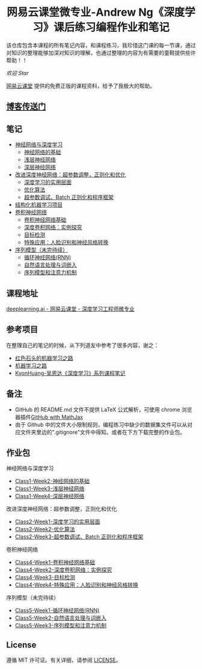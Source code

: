 <h1 align="center">网易云课堂微专业-Andrew Ng《深度学习》课后练习编程作业和笔记</h1>

该仓库包含本课程的所有笔记内容，和课程练习，我珍惜这门课的每一节课，通过对知识的整理能够加深对知识的理解，也通过整理的内容为有需要的童鞋提供些许帮助！！

*欢迎 Star*

[网易云课堂](http://study.163.com/) 提供的免费正版的课程资料，给予了我极大的帮助。

## [博客传送门](https://alberthg.github.io/tags/#deeplearning.ai)

## 笔记

- [神经网络与深度学习](https://github.com/AlbertHG/Coursera-Deep-Learning-deeplearning.ai/tree/master/01-Neural%20Networks%20and%20Deep%20Learning)
    - [神经网络的基础](https://github.com/AlbertHG/Coursera-Deep-Learning-deeplearning.ai/tree/master/01-Neural%20Networks%20and%20Deep%20Learning/week2)
    - [浅层神经网络](https://github.com/AlbertHG/Coursera-Deep-Learning-deeplearning.ai/tree/master/01-Neural%20Networks%20and%20Deep%20Learning/week3)
    - [深层神经网络](https://github.com/AlbertHG/Coursera-Deep-Learning-deeplearning.ai/tree/master/01-Neural%20Networks%20and%20Deep%20Learning/week4)
- [改进深度神经网络：超参数调整，正则化和优化](https://github.com/AlbertHG/Coursera-Deep-Learning-deeplearning.ai/tree/master/02-Improving%20Deep%20Neural%20Networks%20Hyperparameter%20tuning%2C%20Regularization%20and%20Optimization)
    - [深度学习的实用层面](https://github.com/AlbertHG/Coursera-Deep-Learning-deeplearning.ai/tree/master/02-Improving%20Deep%20Neural%20Networks%20Hyperparameter%20tuning%2C%20Regularization%20and%20Optimization/week1)
    - [优化算法](https://github.com/AlbertHG/Coursera-Deep-Learning-deeplearning.ai/tree/master/02-Improving%20Deep%20Neural%20Networks%20Hyperparameter%20tuning%2C%20Regularization%20and%20Optimization/week2)
    - [超参数调试、Batch 正则化和程序框架](https://github.com/AlbertHG/Coursera-Deep-Learning-deeplearning.ai/tree/master/02-Improving%20Deep%20Neural%20Networks%20Hyperparameter%20tuning%2C%20Regularization%20and%20Optimization/week3)
- [结构化机器学习项目](https://github.com/AlbertHG/Coursera-Deep-Learning-deeplearning.ai/tree/master/03-Structuring%20Machine%20Learning%20Projects)
- [卷积神经网络](https://github.com/AlbertHG/Coursera-Deep-Learning-deeplearning.ai/tree/master/04-Convolutional%20Neural%20Networks)
    - [卷积神经网络基础](https://github.com/AlbertHG/Coursera-Deep-Learning-deeplearning.ai/tree/master/04-Convolutional%20Neural%20Networks/week1)
    - [深度卷积网络：实例探究](https://github.com/AlbertHG/Coursera-Deep-Learning-deeplearning.ai/tree/master/04-Convolutional%20Neural%20Networks/week2)
    - [目标检测](https://github.com/AlbertHG/Coursera-Deep-Learning-deeplearning.ai/tree/master/04-Convolutional%20Neural%20Networks/week3)
    - [特殊应用：人脸识别和神经风格转换](https://github.com/AlbertHG/Coursera-Deep-Learning-deeplearning.ai/tree/master/04-Convolutional%20Neural%20Networks/week4)
- [序列模型（未完待续）](https://github.com/AlbertHG/Coursera-Deep-Learning-deeplearning.ai/tree/master/05-Sequence%20Models)
    - [循环神经网络(RNN)](https://github.com/AlbertHG/Coursera-Deep-Learning-deeplearning.ai/tree/master/05-Sequence%20Models/week1)
    - [自然语言处理与词嵌入](https://github.com/AlbertHG/Coursera-Deep-Learning-deeplearning.ai/tree/master/05-Sequence%20Models/week2)
    - [序列模型和注意力机制](https://github.com/AlbertHG/Coursera-Deep-Learning-deeplearning.ai/tree/master/05-Sequence%20Models/week3)

## 课程地址

[deeplearning.ai - 网易云课堂 - 深度学习工程师微专业](https://study.163.com/provider/2001053000/index.htm)

## 参考项目

在整理自己的笔记的时候，从下列道友中参考了很多内容，谢之：

* [红色石头的机器学习之路](https://zhuanlan.zhihu.com/Redstone)
* [机器学习之路](https://zhuanlan.zhihu.com/koalatree)
* [KyonHuang-吴恩达《深度学习》系列课程笔记](http://kyonhuang.top/Andrew-Ng-Deep-Learning-notes/#/)

## 备注

- GitHub 的 README.md 文件不提供 LaTeX 公式解析，可使用 chrome 浏览器插件[GitHub with MathJax](https://chrome.google.com/webstore/detail/github-with-mathjax/ioemnmodlmafdkllaclgeombjnmnbima)
- 由于 Github 中的文件大小限制规则，编程练习中缺少的数据集文件可以从对应文件夹里边的".gitignore"文件中得知。或者在下方下载完整的作业包。

## 作业包

神经网络与深度学习

- [Class1-Week2-神经网络的基础](https://stu2013jnueducn-my.sharepoint.com/:f:/g/personal/hhhgggpps_stu2013_jnu_edu_cn/EpAz0IkD8ZJFgd9JFjs5-50BR7P0mBLVcEwhEofD0A9Rzw?e=1USVVD)
- [Class1-Week3-浅层神经网络](https://stu2013jnueducn-my.sharepoint.com/:f:/g/personal/hhhgggpps_stu2013_jnu_edu_cn/EuzaPNhIaotBrurYhJH2z7gBzMxlu-J9BrMNNYF3P8efhA?e=1BX6ht)
- [Class1-Week4-深层神经网络](https://stu2013jnueducn-my.sharepoint.com/:f:/g/personal/hhhgggpps_stu2013_jnu_edu_cn/EmRlwB2RJrVEuH8ddjqJoogBWm498PA58TcINJF5W8x9xA?e=Wm6Oeo)

改进深度神经网络：超参数调整，正则化和优化

- [Class2-Week1-深度学习的实用层面](https://stu2013jnueducn-my.sharepoint.com/:f:/g/personal/hhhgggpps_stu2013_jnu_edu_cn/Et1y993iHHdMm9lN-7iG4gwBsucuZ8vOVEpO-8EkwvsJ8Q?e=54sg8L)
- [Class2-Week2-优化算法](https://stu2013jnueducn-my.sharepoint.com/:f:/g/personal/hhhgggpps_stu2013_jnu_edu_cn/EjtGojLKuMRLsm6KJdciIx8BRQUdwa6ngK-cGR3eEJnhIg?e=bvZ9NQ)
- [Class2-Week3-超参数调试、Batch 正则化和程序框架](https://stu2013jnueducn-my.sharepoint.com/:f:/g/personal/hhhgggpps_stu2013_jnu_edu_cn/EgKFXlPAde9IoSUYVHoA8xABYoyl3B-o8W7qjTNcM4eFfQ?e=gYJD58)

卷积神经网络

- [Class4-Week1-卷积神经网络基础](https://stu2013jnueducn-my.sharepoint.com/:f:/g/personal/hhhgggpps_stu2013_jnu_edu_cn/EqFrAVrvHZBNkN0Z6jyILykB8BhF24MLk5P4zP7yKgVyUA?e=tLmGaX)
- [Class4-Week2-深度卷积网络：实例探究](https://stu2013jnueducn-my.sharepoint.com/:f:/g/personal/hhhgggpps_stu2013_jnu_edu_cn/EuNiXQ2VYBlCoUIRCVJc1QUBUdnAHRb6VP6k6nLpxvk86g?e=rsp6HH)
- [Class4-Week3-目标检测](https://stu2013jnueducn-my.sharepoint.com/:f:/g/personal/hhhgggpps_stu2013_jnu_edu_cn/EgrReZ4wCcRKssRAx3QLE4gBXsH9-tUF_Y8Pms-_x235cQ?e=SwmUki)
- [Class4-Week4-特殊应用：人脸识别和神经风格转换](https://stu2013jnueducn-my.sharepoint.com/:f:/g/personal/hhhgggpps_stu2013_jnu_edu_cn/Eocx2TcfHlhAlw15qd_GY6wBlu38O7-xIgNNv4Eh3ooU7A?e=yY2okb)

序列模型（未完待续）

- [Class5-Week1-循环神经网络(RNN)](https://stu2013jnueducn-my.sharepoint.com/:f:/g/personal/hhhgggpps_stu2013_jnu_edu_cn/EjAxMUxkSWJPhChFFdNinOkBrveKcu2XrpZwtUKTfsRo1g?e=GDAXdi)
- [Class5-Week2-自然语言处理与词嵌入](https://stu2013jnueducn-my.sharepoint.com/:f:/g/personal/hhhgggpps_stu2013_jnu_edu_cn/EpYQTM__FThClHISMeBIZ08BWePqw-7Ul8z5oTkhh3_RLA?e=IdthX7)
- [Class5-Week3-序列模型和注意力机制](https://stu2013jnueducn-my.sharepoint.com/:f:/g/personal/hhhgggpps_stu2013_jnu_edu_cn/Eom2rvlZ1vBKg8Yoa5IqBR4BZFAIxmXHgShxcbAhTg-VMw?e=7zCCYB)
    
## License

遵循 MIT 许可证。有关详细，请参阅 [LICENSE](https://github.com/AlbertHG/Coursera-Deep-Learning-deeplearning.ai/blob/master/LICENSE)。
